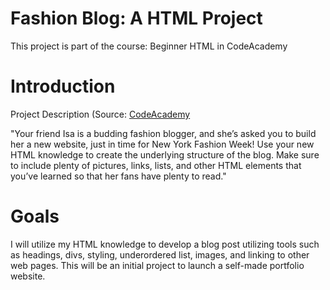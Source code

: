 # Fashion Blog: A HTML Project
This project is part of the course: Beginner HTML in CodeAcademy

# Introduction
Project Description (Source: [CodeAcademy](https://www.codecademy.com/learn/learn-html)

"Your friend Isa is a budding fashion blogger, and she’s asked you to build her a new website, just in time for New York Fashion Week! 
Use your new HTML knowledge to create the underlying structure of the blog. Make sure to include plenty of pictures, links, lists, and other HTML elements that you’ve learned so that her fans have plenty to read."

# Goals
I will utilize my HTML knowledge to develop a blog post utilizing tools such as headings, divs, styling, underordered list, images, and linking to other web pages.
This will be an initial project to launch a self-made portfolio website. 
